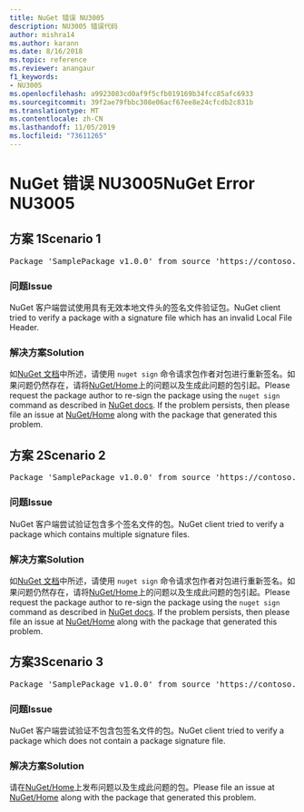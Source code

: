 ```yaml
---
title: NuGet 错误 NU3005
description: NU3005 错误代码
author: mishra14
ms.author: karann
ms.date: 8/16/2018
ms.topic: reference
ms.reviewer: anangaur
f1_keywords:
- NU3005
ms.openlocfilehash: a9923083cd0af9f5cfb019169b34fcc85afc6933
ms.sourcegitcommit: 39f2ae79fbbc308e06acf67ee8e24cfcdb2c831b
ms.translationtype: MT
ms.contentlocale: zh-CN
ms.lasthandoff: 11/05/2019
ms.locfileid: "73611265"
---
```

# <a name="nuget-error-nu3005"></a><span data-ttu-id="921bf-103">NuGet 错误 NU3005</span><span class="sxs-lookup"><span data-stu-id="921bf-103">NuGet Error NU3005</span></span>

## <a name="scenario-1"></a><span data-ttu-id="921bf-104">方案 1</span><span class="sxs-lookup"><span data-stu-id="921bf-104">Scenario 1</span></span>

<pre>Package 'SamplePackage v1.0.0' from source 'https://contoso.com/index.json': The package contains an invalid package signature file.</pre>

### <a name="issue"></a><span data-ttu-id="921bf-105">问题</span><span class="sxs-lookup"><span data-stu-id="921bf-105">Issue</span></span>

<span data-ttu-id="921bf-106">NuGet 客户端尝试使用具有无效本地文件头的签名文件验证包。</span><span class="sxs-lookup"><span data-stu-id="921bf-106">NuGet client tried to verify a package with a signature file which has an invalid Local File Header.</span></span>


### <a name="solution"></a><span data-ttu-id="921bf-107">解决方案</span><span class="sxs-lookup"><span data-stu-id="921bf-107">Solution</span></span>

<span data-ttu-id="921bf-108">如[NuGet 文档](https://docs.microsoft.com/nuget/create-packages/sign-a-package)中所述，请使用 `nuget sign` 命令请求包作者对包进行重新签名。如果问题仍然存在，请将[NuGet/Home](https://github.com/NuGet/Home/issues)上的问题以及生成此问题的包引起。</span><span class="sxs-lookup"><span data-stu-id="921bf-108">Please request the package author to re-sign the package using the `nuget sign` command as described in [NuGet docs](https://docs.microsoft.com/nuget/create-packages/sign-a-package). If the problem persists, then please file an issue at [NuGet/Home](https://github.com/NuGet/Home/issues) along with the package that generated this problem.</span></span>



## <a name="scenario-2"></a><span data-ttu-id="921bf-109">方案 2</span><span class="sxs-lookup"><span data-stu-id="921bf-109">Scenario 2</span></span>

<pre>Package 'SamplePackage v1.0.0' from source 'https://contoso.com/index.json': The package contains multiple package signature files.</pre>

### <a name="issue"></a><span data-ttu-id="921bf-110">问题</span><span class="sxs-lookup"><span data-stu-id="921bf-110">Issue</span></span>

<span data-ttu-id="921bf-111">NuGet 客户端尝试验证包含多个签名文件的包。</span><span class="sxs-lookup"><span data-stu-id="921bf-111">NuGet client tried to verify a package which contains multiple signature files.</span></span>


### <a name="solution"></a><span data-ttu-id="921bf-112">解决方案</span><span class="sxs-lookup"><span data-stu-id="921bf-112">Solution</span></span>

<span data-ttu-id="921bf-113">如[NuGet 文档](https://docs.microsoft.com/nuget/create-packages/sign-a-package)中所述，请使用 `nuget sign` 命令请求包作者对包进行重新签名。如果问题仍然存在，请将[NuGet/Home](https://github.com/NuGet/Home/issues)上的问题以及生成此问题的包引起。</span><span class="sxs-lookup"><span data-stu-id="921bf-113">Please request the package author to re-sign the package using the `nuget sign` command as described in [NuGet docs](https://docs.microsoft.com/nuget/create-packages/sign-a-package). If the problem persists, then please file an issue at [NuGet/Home](https://github.com/NuGet/Home/issues) along with the package that generated this problem.</span></span>



## <a name="scenario-3"></a><span data-ttu-id="921bf-114">方案3</span><span class="sxs-lookup"><span data-stu-id="921bf-114">Scenario 3</span></span>

<pre>Package 'SamplePackage v1.0.0' from source 'https://contoso.com/index.json': The package does not contain a valid package signature file.</pre>

### <a name="issue"></a><span data-ttu-id="921bf-115">问题</span><span class="sxs-lookup"><span data-stu-id="921bf-115">Issue</span></span>

<span data-ttu-id="921bf-116">NuGet 客户端尝试验证不包含包签名文件的包。</span><span class="sxs-lookup"><span data-stu-id="921bf-116">NuGet client tried to verify a package which does not contain a package signature file.</span></span>


### <a name="solution"></a><span data-ttu-id="921bf-117">解决方案</span><span class="sxs-lookup"><span data-stu-id="921bf-117">Solution</span></span>

<span data-ttu-id="921bf-118">请在[NuGet/Home](https://github.com/NuGet/Home/issues)上发布问题以及生成此问题的包。</span><span class="sxs-lookup"><span data-stu-id="921bf-118">Please file an issue at [NuGet/Home](https://github.com/NuGet/Home/issues) along with the package that generated this problem.</span></span>


